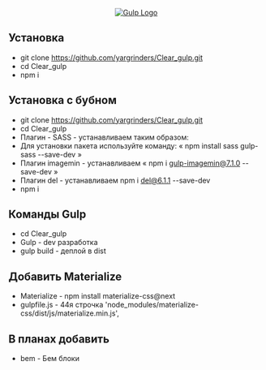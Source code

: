 <p align="center"><a href="https://gulpjs.com/" target="_blank"><img src="https://raw.githubusercontent.com/dperrymorrow/gulp-task-generator/master/gulp_generator_logo.png" alt="Gulp Logo"></a></p>

## Установка 

- git clone https://github.com/yargrinders/Clear_gulp.git
- cd Clear_gulp 
- npm i

## Установка c бубном 

- git clone https://github.com/yargrinders/Clear_gulp.git
- cd Clear_gulp 
- Плагин - SASS - устанавливаем таким образом: 
- Для установки пакета используйте команду: « npm install sass gulp-sass --save-dev »
- Плагин imagemin - устанавливаем « npm i gulp-imagemin@7.1.0 --save-dev »
- Плагин del - устанавливаем npm i del@6.1.1 --save-dev
- npm i


## Команды Gulp 

- cd Clear_gulp
- Gulp - dev разработка
- gulp build - деплой в dist

## Добавить Materialize

- Materialize - npm install materialize-css@next
- gulpfile.js - 44я строчка 'node_modules/materialize-css/dist/js/materialize.min.js',

## В планах добавить 

- bem - Бем блоки 
